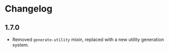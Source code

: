 # Changelog
## 1.7.0
* Removed `generate-utility` mixin, replaced with a new utility generation system.